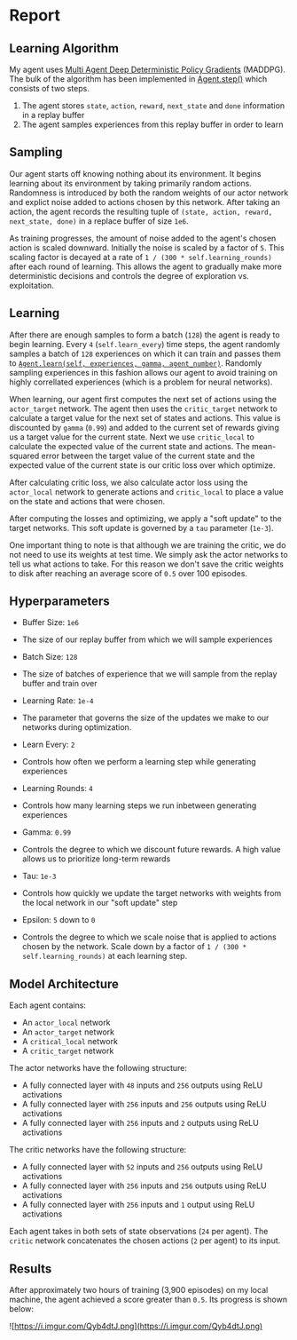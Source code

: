 # Report

## Learning Algorithm

My agent uses [Multi Agent Deep Deterministic Policy Gradients](https://arxiv.org/abs/1706.02275) (MADDPG). The bulk of the algorithm has been implemented in [Agent.step()](https://github.com/JoshVarty/Tennis/blob/e29c20069d085a5ab8fd03fadb5d1f948c7238d2/agent.py#L43-L51) which consists of two steps.

1. The agent stores `state`, `action`, `reward`, `next_state` and `done` information in a replay buffer
2. The agent samples experiences from this replay buffer in order to learn

## Sampling

Our agent starts off knowing nothing about its environment. It begins learning about its environment by taking primarily random actions. Randomness is introduced by both the random weights of our actor network and explict noise added to actions chosen by this network. After taking an action, the agent records the resulting tuple of `(state, action, reward, next_state, done)` in a replace buffer of size `1e6`.

As training progresses, the amount of noise added to the agent's chosen action is scaled downward. Initially the noise is scaled by a factor of `5`. This scaling factor is decayed at a rate of `1 / (300 * self.learning_rounds)` after each round of learning. This allows the agent to gradually make more deterministic decisions and controls the degree of exploration vs. exploitation.

## Learning

After there are enough samples to form a batch (`128`) the agent is ready to begin learning. Every `4` (`self.learn_every`) time steps, the agent randomly samples a batch of `128` experiences on which it can train and passes them to [`Agent.learn(self, experiences, gamma, agent_number)`](https://github.com/JoshVarty/Tennis/blob/e29c20069d085a5ab8fd03fadb5d1f948c7238d2/agent.py#L69). Randomly sampling experiences in this fashion allows our agent to avoid training on highly correllated experiences (which is a problem for neural networks).

When learning, our agent first computes the next set of actions using the `actor_target` network. The agent then uses the `critic_target` network to calculate a target value for the next set of states and actions. This value is discounted by `gamma` (`0.99`) and added to the current set of rewards giving us a target value for the current state. Next we use `critic_local` to calculate the expected value of the current state and actions. The mean-squared error between the target value of the current state and the expected value of the current state is our critic loss over which optimize.

After calculating critic loss, we also calculate actor loss using the `actor_local` network to generate actions and `critic_local` to place a value on the state and actions that were chosen.

After computing the losses and optimizing, we apply a "soft update" to the target networks. This soft update is governed by a `tau` parameter (`1e-3`).

One important thing to note is that although we are training the critic, we do not need to use its weights at test time. We simply ask the actor networks to tell us what actions to take. For this reason we don't save the critic weights to disk after reaching an average score of `0.5` over 100 episodes.

## Hyperparameters

 - Buffer Size: `1e6`
  - The size of our replay buffer from which we will sample experiences

 - Batch Size: `128`
  - The size of batches of experience that we will sample from the replay buffer and train over

 - Learning Rate: `1e-4`
  - The parameter that governs the size of the updates we make to our networks during optimization.

 - Learn Every: `2`
  - Controls how often we perform a learning step while generating experiences

 - Learning Rounds: `4`
  - Controls how many learning steps we run inbetween generating experiences

 - Gamma: `0.99`
  - Controls the degree to which we discount future rewards. A high value allows us to prioritize long-term rewards

 - Tau: `1e-3`
  - Controls how quickly we update the target networks with weights from the local network in our "soft update" step

 - Epsilon: `5` down to `0`
  - Controls the degree to which we scale noise that is applied to actions chosen by the network. Scale down by a factor of `1 / (300 * self.learning_rounds)` at each learning step.

## Model Architecture

Each agent contains:

 - An `actor_local` network
 - An `actor_target` network
 - A `critical_local` network
 - A `critic_target` network

The actor networks have the following structure:

- A fully connected layer with `48` inputs and `256` outputs using ReLU activations
- A fully connected layer with `256` inputs and `256` outputs using ReLU activations
- A fully connected layer with `256` inputs and `2` outputs using ReLU activations

The critic networks have the following structure:

- A fully connected layer with `52` inputs and `256` outputs using ReLU activations
- A fully connected layer with `256` inputs and `256` outputs using ReLU activations
- A fully connected layer with `256` inputs and `1` output using ReLU activations

Each agent takes in both sets of state observations (`24` per agent). The `critic` network concatenates the chosen actions (`2` per agent) to its input.

## Results

After approximately two hours of training (3,900 episodes) on my local machine, the agent achieved a score greater than `0.5`. Its progress is shown below:

![https://i.imgur.com/Qyb4dtJ.png](https://i.imgur.com/Qyb4dtJ.png)





